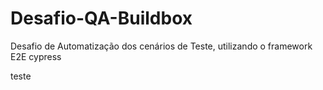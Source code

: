 # Desafio-QA-Buildbox

Desafio de Automatização dos cenários de Teste, utilizando o framework E2E cypress

<p> teste </p>

